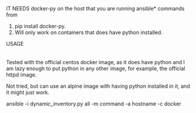 IT NEEDS docker-py on the host that you are running ansible* commands from

1. pip install docker-py.
2. Will only work on containers that does have python installed.

USAGE
######
Tested with the official centos docker image, as it does have python and I am lazy enough to put python in any other image, for example, the official httpd image.

Not tried, but can use an alpine image with having python installed in it, and it might just work.

ansible -i dynamic_inventory.py all -m command -a hostname -c docker
